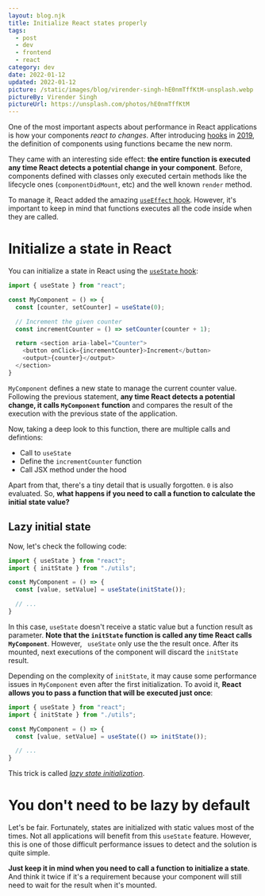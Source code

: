 ```yaml
---
layout: blog.njk
title: Initialize React states properly
tags:
  - post
  - dev
  - frontend
  - react
category: dev
date: 2022-01-12
updated: 2022-01-12
picture: /static/images/blog/virender-singh-hE0nmTffKtM-unsplash.webp
pictureBy: Virender Singh
pictureUrl: https://unsplash.com/photos/hE0nmTffKtM
---
```


One of the most important aspects about performance in React applications is how your components _react to changes_. After introducing [hooks](https://reactjs.org/docs/hooks-intro.html) in [2019](https://reactjs.org/blog/2019/02/06/react-v16.8.0.html), the definition of components using functions became the new norm.

They came with an interesting side effect: **the entire function is executed any time React detects a potential change in your component**. Before, components defined with classes only executed certain methods like the lifecycle ones (`componentDidMount`, etc) and the well known `render` method.

To manage it, React added the amazing [`useEffect` hook](https://reactjs.org/docs/hooks-effect.html). However, it's important to keep in mind that functions executes all the code inside when they are called.

# Initialize a state in React

You can initialize a state in React using the [`useState` hook](https://reactjs.org/docs/hooks-reference.html#usestate):

```javascript
import { useState } from "react";

const MyComponent = () => {
  const [counter, setCounter] = useState(0);

  // Increment the given counter
  const incrementCounter = () => setCounter(counter + 1);

  return <section aria-label="Counter">
    <button onClick={incrementCounter}>Increment</button>
    <output>{counter}</output>
  </section>
}
```

`MyComponent` defines a new state to manage the current counter value. Following the previous statement, **any time React detects a potential change, it calls `MyComponent` function** and compares the result of the execution with the previous state of the application. 

Now, taking a deep look to this function, there are multiple calls and defintions:

* Call to `useState`
* Define the `incrementCounter` function
* Call JSX method under the hood

Apart from that, there's a tiny detail that is usually forgotten. `0` is also evaluated. So, **what happens if you need to call a function to calculate the initial state value?**

## Lazy initial state

Now, let's check the following code:

``` jsx
import { useState } from "react";
import { initState } from "./utils";

const MyComponent = () => {
  const [value, setValue] = useState(initState());

  // ...
}
```

In this case, `useState` doesn't receive a static value but a function result as parameter. **Note that the `initState` function is called any time React calls `MyComponent`**. However, ` useState` only use the the result once. After its mounted, next executions of the component will discard the `initState` result. 

Depending on the complexity of `initState`, it may cause some performance issues in `MyComponent` even after the first initialization. To avoid it, **React allows you to pass a function that will be executed just once**:

``` jsx
import { useState } from "react";
import { initState } from "./utils";

const MyComponent = () => {
  const [value, setValue] = useState(() => initState());

  // ...
}
```

This trick is called [_lazy state initialization_](https://reactjs.org/docs/hooks-reference.html#lazy-initial-state).

# You don't need to be lazy by default

Let's be fair. Fortunately, states are initialized with static values most of the times. Not all applications will benefit from this `useState` feature. However, this is one of those difficult performance issues to detect and the solution is quite simple.

**Just keep it in mind when you need to call a function to initialize a state**. And think it twice if it's a requirement because your component will still need to wait for the result when it's mounted.